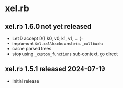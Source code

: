 
# xel.rb


## xel.rb 1.6.0  not yet released

* Let D accept D({ k0, v0, k1, v1, ... })
* implement `Xel.callbacks` and `ctx._callbacks`
* cache parsed trees
* stop using `_custom_functions` sub-context, go direct


## xel.rb 1.5.1  released 2024-07-19

* Initial release

